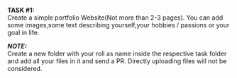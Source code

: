 **TASK #1:**  
Create a simple portfolio Website(Not more than 2-3 pages). 
You can add some images,some text describing yourself,your hobbies / passions or your goal in life. 

  
**_NOTE:_**  
Create a new folder with your roll as name inside the respective task folder and add all your files in it and send a PR.
Directly uploading files will not be considered.
